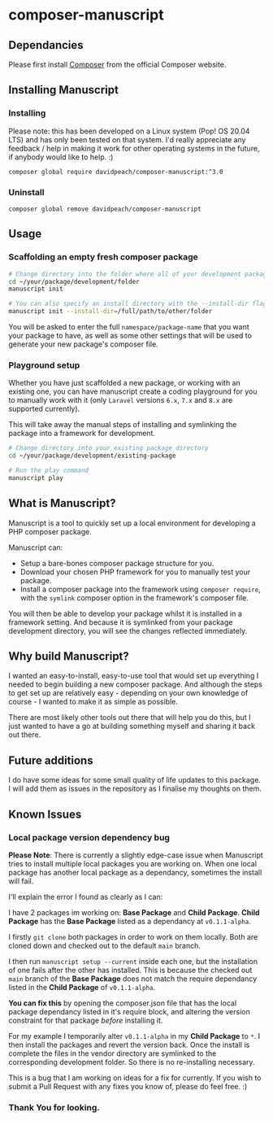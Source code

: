 # composer-manuscript

## Dependancies

Please first install [Composer](https://getcomposer.org/download/) from the official Composer website.

## Installing Manuscript

### Installing

Please note: this has been developed on a Linux system (Pop! OS 20.04 LTS) and has only been tested on that system. I'd really appreciate any feedback / help in making it work for other operating systems in the future, if anybody would like to help. :)

`composer global require davidpeach/composer-manuscript:^3.0`

### Uninstall

`composer global remove davidpeach/composer-manuscript`

## Usage

### Scaffolding an empty fresh composer package

```bash
# Change directory into the folder where all of your development packages will live
cd ~/your/package/development/folder
manuscript init

# You can also specify an install directory with the --install-dir flag
manuscript init --install-dir=/full/path/to/other/folder
```

You will be asked to enter the full `namespace/package-name` that you want your package to have, as well as some other settings that will be used to generate your new package's composer file.

### Playground setup
Whether you have just scaffolded a new package, or working with an existing one, you can have manuscript create a 
coding playground for you to manually work with it (only `Laravel` versions `6.x`, `7.x` and `8.x` are supported 
currently).

This will take away the manual steps of installing and symlinking the package into a framework for development.

```bash
# Change directory into your existing package directory
cd ~/your/package/development/existing-package

# Run the play command
manuscript play
```

## What is Manuscript?

Manuscript is a tool to quickly set up a local environment for developing a PHP composer package.

Manuscript can:
 - Setup a bare-bones composer package structure for you.
 - Download your chosen PHP framework for you to manually test your package.
 - Install a composer package into the framework using `composer require`, with the `symlink` composer option in the 
   framework's composer file.

You will then be able to develop your package whilst it is installed in a framework setting.
And because it is symlinked from your package development directory, you will see the changes reflected immediately.

## Why build Manuscript?

I wanted an easy-to-install, easy-to-use tool that would set up everything I needed to begin building a new composer package. And although the steps to get set up are relatively easy - depending on your own knowledge of course - I wanted to make it as simple as possible.

There are most likely other tools out there that will help you do this, but I just wanted to have a go at building something myself and sharing it back out there.

## Future additions
I do have some ideas for some small quality of life updates to this package. I will add them as issues in the repository as I finalise my thoughts on them.

## Known Issues

### Local package version dependency bug

**Please Note**: There is currently a slightly edge-case issue when Manuscript tries to install multiple local packages you are working on. When one local package has another local package as a dependancy, sometimes the install will fail.

I'll explain the error I found as clearly as I can:

I have 2 packages im working on: **Base Package** and **Child Package**. **Child Package** has the **Base Package** listed as a dependancy at `v0.1.1-alpha`.

I firstly `git clone` both packages in order to work on them locally. Both are cloned down and checked out to the default `main` branch.

I then run `manuscript setup --current` inside each one, but the installation of one fails after the other has installed. This is because the checked out `main` branch of the **Base Package** does not match the require dependancy listed in the **Child Package** of `v0.1.1-alpha`.

**You can fix this** by opening the composer.json file that has the local package dependancy listed in it's require block, and altering the version constraint for that package _before_ installing it. 

For my example I temporarily alter `v0.1.1-alpha` in my **Child Package** to `*`. I then install the packages and revert the version back. Once the install is complete the files in the vendor directory are symlinked to the corresponding development folder. So there is no re-installing necessary.

This is a bug that I am working on ideas for a fix for currently. If you wish to submit a Pull Request with any fixes you know of, please do feel free. :)

### Thank You for looking.
